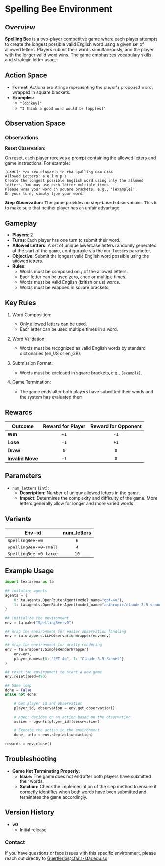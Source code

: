 # Spelling Bee Environment

## Overview
**Spelling Bee** is a two-player competitive game where each player attempts to create the longest possible valid English word using a given set of allowed letters. Players submit their words simultaneously, and the player with the longer valid word wins. The game emphasizes vocabulary skills and strategic letter usage.

## Action Space
- **Format:** Actions are strings representing the player's proposed word, wrapped in square brackets.
- **Examples:** 
    - `"[donkey]"`
    - `"I think a good word would be [apples]"`

## Observation Space

### Observations
**Reset Observation:**

On reset, each player receives a prompt containing the allowed letters and game instructions. For example:
```plaintext
[GAME]: You are Player 0 in the Spelling Bee Game.
Allowed Letters: a e l m p s
Create the longest possible English word using only the allowed letters. You may use each letter multiple times.
Please wrap your word in square brackets, e.g., '[example]'.
On your turn, simply type your word.
```

**Step Observation:**
The game provides no step-based observations. This is to make sure that neither player has an unfair advantage. 

## Gameplay
- **Players**: 2
- **Turns**: Each player has one turn to submit their word.
- **Allowed Letters**: A set of unique lowercase letters randomly generated at the start of the game, configurable via the `num_letters` parameter.
- **Objective**: Submit the longest valid English word possible using the allowed letters.
- **Rules**:
    - Words must be composed only of the allowed letters.
    - Each letter can be used zero, once or multiple times.
    - Words must be valid English (british or us) words.
    - Words must be wrapped in square brackets.

## Key Rules
1. Word Composition:
    - Only allowed letters can be used.
    - Each letter can be used multiple times in a word.

2. Word Validation:
    - Words must be recognized as valid English words by standard dictionaries (en_US or en_GB).
3. Submission Format:
    - Words must be enclosed in square brackets, e.g., `[example]`.
4. Game Termination:
    - The game ends after both players have submitted their words and the system has evaluated them

## Rewards
| Outcome          | Reward for Player | Reward for Opponent |
|------------------|:-----------------:|:-------------------:|
| **Win**          | `+1`              | `-1`                |
| **Lose**         | `-1`              | `+1`                |
| **Draw**         |  `0`              |  `0`                |
| **Invalid Move** | `-1`              |  `0`                |

## Parameters
- `num_letters` (`int`):
    - **Description**: Number of unique allowed letters in the game.
    - **Impact**: Determines the complexity and difficulty of the game. More letters generally allow for longer and more varied words.


## Variants

| Env-id                   | num_letters |
|--------------------------|:-----------:|
| `SpellingBee-v0`         |     `6`     |
| `SpellingBee-v0-small`   |     `4`     |
| `SpellingBee-v0-large`   |     `10`    |


## Example Usage

```python
import textarena as ta

## initalize agents
agents = {
    0: ta.agents.OpenRouterAgent(model_name="gpt-4o"),
    1: ta.agents.OpenRouterAgent(model_name="anthropic/claude-3.5-sonnet"),
}

## initialize the environment
env = ta.make("SpellingBee-v0")

## Wrap the environment for easier observation handling
env = ta.wrappers.LLMObservationWrapper(env=env)

## Wrap the environment for pretty rendering
env = ta.wrappers.SimpleRenderWrapper(
    env=env,
    player_names={0: "GPT-4o", 1: "Claude-3.5-Sonnet"}
)

## reset the environment to start a new game
env.reset(seed=490)

## Game loop
done = False
while not done:

    # Get player id and observation
    player_id, observation = env.get_observation()

    # Agent decides on an action based on the observation
    action = agents[player_id](observation)

    # Execute the action in the environment
    done, info = env.step(action=action)

rewards = env.close()
```

## Troubleshooting

- **Game Not Terminating Properly:**
    - **Issue:** The game does not end after both players have submitted their words.
    - **Solution:** Check the implementation of the step method to ensure it correctly identifies when both words have been submitted and terminates the game accordingly.


## Version History
- **v0**
  - Initial release 



### Contact
If you have questions or face issues with this specific environment, please reach out directly to Guertlerlo@cfar.a-star.edu.sg

